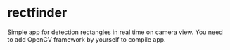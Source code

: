 # rectfinder

Simple app for detection rectangles in real time on camera view.
You need to add OpenCV framework by yourself to compile app.
